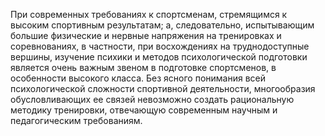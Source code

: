 <!--2025-09-01 16:20:15--><!--pdate:2021-05-15T00:00:00+00:00-->
При современных требованиях к спортсменам, стремящимся к высоким спортивным результатам; а, следовательно, испытывающим большие физические и нервные напряжения на тренировках и соревнованиях, в частности, при восхождениях на труднодоступные вершины, изучение психики и методов психологической подготовки является очень важным звеном в подготовке спортсменов, в особенности высокого класса.
				Без ясного понимания всей психологической сложности спортивной деятельности, многообразия обусловливающих ее связей невозможно создать рациональную методику тренировки, отвечающую современным научным и педагогическим требованиям.